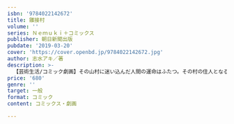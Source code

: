 ```yaml
---
isbn: '9784022142672'
title: 雛接村
volume: ''
series: Ｎｅｍｕｋｉ＋コミックス
publisher: 朝日新聞出版
pubdate: '2019-03-20'
cover: 'https://cover.openbd.jp/9784022142672.jpg'
author: 志水アキ／著
description: >-
  【芸術生活/コミック劇画】その山村に迷い込んだ人間の運命はふたつ。その村の住人となるか、その村の住人の一部として生きるか。いずれにせよ二度と外界に戻れはしない──。志水アキが描く情念と官能の伝奇ホラー、待望の単行本化！
price: '680'
genre: ''
target: 一般
format: コミック
content: コミックス・劇画

---
```

